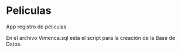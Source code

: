 # Peliculas
 App registro de peliculas
 
 En el archivo Vimenca.sql esta el script para la creación de la Base de Datos.
